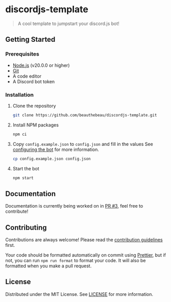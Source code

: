 # discordjs-template

> A cool template to jumpstart your discord.js bot!

## Getting Started

### Prerequisites

- [Node.js](https://nodejs.org/en/) (v20.0.0 or higher)
- [Git](https://git-scm.com/downloads)
- A code editor
- A Discord bot token

### Installation

1. Clone the repository

   ```sh
   git clone https://github.com/beauthebeau/discordjs-template.git
   ```

2. Install NPM packages

   ```sh
   npm ci
   ```

3. Copy `config.example.json` to `config.json` and fill in the values
   See [configuring the bot](docs/CONFIG.md) for more information.

   ```sh
   cp config.example.json config.json
   ```

4. Start the bot
   ```sh
   npm start
   ```

## Documentation

Documentation is currently being worked on in [PR #3](https://github.com/BeauTheBeau/discordjs-template/pull/3),
feel free to contribute!

## Contributing

Contributions are always welcome! Please read the [contribution guidelines](CONTRIBUTING.md) first.

Your code should be formatted automatically on commit using [Prettier](https://prettier.io/), but if not,
you can run `npm run format` to format your code. It will also be formatted when you make a pull request.

## License

Distributed under the MIT License. See [LICENSE](LICENSE) for more information.
